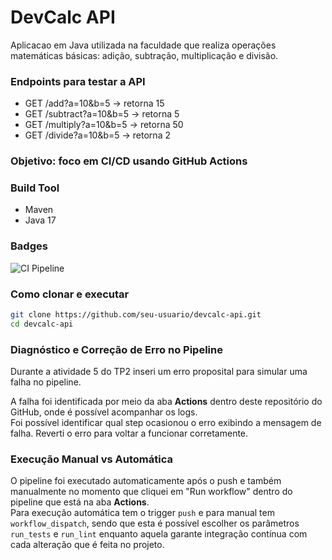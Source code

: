 # DevCalc API 

Aplicacao em Java utilizada na faculdade que realiza operações matemáticas básicas: adição, subtração, multiplicação e divisão.

### Endpoints para testar a API
- GET /add?a=10&b=5 → retorna 15
- GET /subtract?a=10&b=5 → retorna 5
- GET /multiply?a=10&b=5 → retorna 50
- GET /divide?a=10&b=5 → retorna 2

### Objetivo: foco em CI/CD usando GitHub Actions

### Build Tool
- Maven
- Java 17

### Badges
![CI Pipeline](https://github.com/ArielCAlves/devcalc-api/actions/workflows/ci.yml/badge.svg)

### Como clonar e executar

```bash
git clone https://github.com/seu-usuario/devcalc-api.git
cd devcalc-api
```


### Diagnóstico e Correção de Erro no Pipeline

Durante a atividade 5 do TP2 inseri um erro proposital para simular uma falha no pipeline.

A falha foi identificada por meio da aba **Actions** dentro deste repositório do GitHub, onde é possível acompanhar os logs.  
Foi possível identificar qual step ocasionou o erro exibindo a mensagem de falha. 
Reverti o erro para voltar a funcionar corretamente.


### Execução Manual vs Automática
O pipeline foi executado automaticamente após o push e também manualmente no momento que cliquei em "Run workflow" dentro do pipeline que está na aba **Actions**.  
Para execução automática tem o trigger `push` e para manual tem `workflow_dispatch`, sendo que esta é possível escolher os parâmetros `run_tests` e `run_lint`  enquanto aquela garante integração contínua com cada alteração que é feita no projeto.



